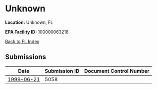 # Unknown

**Location:** Unknown, FL

**EPA Facility ID:** 100000063218

[Back to FL Index](../../index.md)

## Submissions

| Date | Submission ID | Document Control Number |
|------|--------------|-------------------------|
| [1999-06-21](submissions/5058.md) | 5058 |  |
